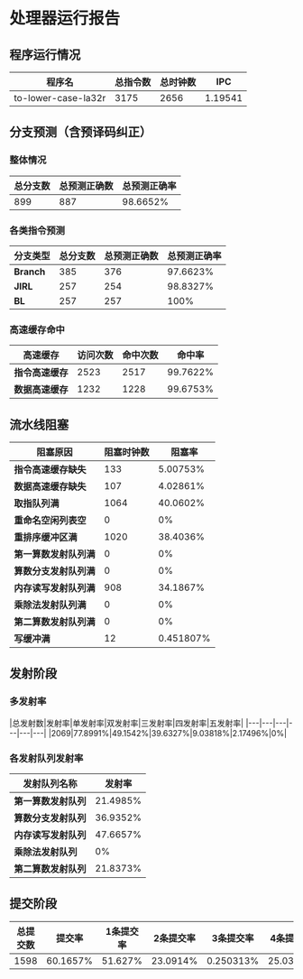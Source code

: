 # 处理器运行报告
## 程序运行情况
|程序名|总指令数|总时钟数|IPC|
|---|---|---|---|
|to-lower-case-la32r|3175|2656|1.19541|

## 分支预测（含预译码纠正）
### 整体情况
|总分支数|总预测正确数|总预测正确率|
|---|---|---|
|899|887|98.6652%|

### 各类指令预测
|分支类型|总分支数|总预测正确数|总预测正确率|
|---|---|---|---|
|**Branch**| 385 | 376 | 97.6623%|
|**JIRL**| 257 | 254 | 98.8327%|
|**BL**| 257 | 257 | 100%|

### 高速缓存命中
|高速缓存|访问次数|命中次数|命中率|
|---|---|---|---|
|**指令高速缓存**| 2523 | 2517 | 99.7622%|
|**数据高速缓存**| 1232 | 1228 | 99.6753%|
## 流水线阻塞
|阻塞原因|阻塞时钟数|阻塞率|
|---|---|---|
|**指令高速缓存缺失**| 133 | 5.00753%|
|**数据高速缓存缺失**| 107 | 4.02861%|
|**取指队列满**| 1064 | 40.0602%|
|**重命名空闲列表空**|0 | 0%|
|**重排序缓冲区满**|1020 | 38.4036%|
|**第一算数发射队列满**|0 | 0%|
|**算数分支发射队列满**|0 | 0%|
|**内存读写发射队列满**|908 | 34.1867%|
|**乘除法发射队列满**|0 | 0%|
|**第二算数发射队列满**|0 | 0%|
|**写缓冲满**|12 | 0.451807%|

## 发射阶段
### 多发射率
|总发射数|发射率|单发射率|双发射率|三发射率|四发射率|五发射率|
|---|---|---|---|---|---|
|2069|77.8991%|49.1542%|39.6327%|9.03818%|2.17496%|0%|

### 各发射队列发射率
|发射队列名称|发射率|
|---|---|
|**第一算数发射队列**|21.4985%|
|**算数分支发射队列**|36.9352%|
|**内存读写发射队列**|47.6657%|
|**乘除法发射队列**|0%|
|**第二算数发射队列**|21.8373%|

## 提交阶段
|总提交数|提交率|1条提交率|2条提交率|3条提交率|4条提交率|
|---|---|---|---|---|---|
|1598|60.1657%|51.627%|23.0914%|0.250313%|25.0313%|
